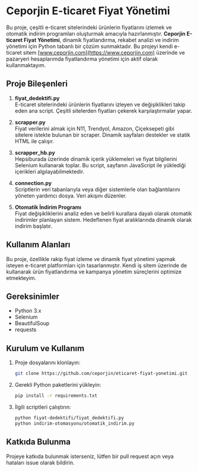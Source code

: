 # Ceporjin E-ticaret Fiyat Yönetimi

Bu proje, çeşitli e-ticaret sitelerindeki ürünlerin fiyatlarını izlemek ve otomatik indirim programları oluşturmak amacıyla hazırlanmıştır. **Ceporjin E-ticaret Fiyat Yönetimi**, dinamik fiyatlandırma, rekabet analizi ve indirim yönetimi için Python tabanlı bir çözüm sunmaktadır. Bu projeyi kendi e-ticaret sitem [www.ceporjin.com](https://www.ceporjin.com) üzerinde ve pazaryeri hesaplarımda fiyatlandırma yönetimi için aktif olarak kullanmaktayım.

## Proje Bileşenleri

1. **fiyat_dedektifi.py**  
   E-ticaret sitelerindeki ürünlerin fiyatlarını izleyen ve değişiklikleri takip eden ana script. Çeşitli sitelerden fiyatları çekerek karşılaştırmalar yapar.

2. **scrapper.py**  
   Fiyat verilerini almak için N11, Trendyol, Amazon, Çiçeksepeti gibi sitelere istekte bulunan bir scraper. Dinamik sayfaları destekler ve statik HTML ile çalışır.

3. **scrapper_hb.py**  
   Hepsiburada üzerinde dinamik içerik yüklemeleri ve fiyat bilgilerini Selenium kullanarak toplar. Bu script, sayfanın JavaScript ile yüklediği içerikleri algılayabilmektedir.

4. **connection.py**  
   Scriptlerin veri tabanlarıyla veya diğer sistemlerle olan bağlantılarını yöneten yardımcı dosya. Veri akışını düzenler.

5. **Otomatik İndirim Programı**  
   Fiyat değişikliklerini analiz eden ve belirli kurallara dayalı olarak otomatik indirimler planlayan sistem. Hedeflenen fiyat aralıklarında dinamik olarak indirim başlatır.

## Kullanım Alanları

Bu proje, özellikle rakip fiyat izleme ve dinamik fiyat yönetimi yapmak isteyen e-ticaret platformları için tasarlanmıştır. Kendi iş sitem üzerinde de kullanarak ürün fiyatlandırma ve kampanya yönetim süreçlerini optimize etmekteyim.

## Gereksinimler

- Python 3.x
- Selenium
- BeautifulSoup
- requests

## Kurulum ve Kullanım

1. Proje dosyalarını klonlayın:
   ```bash
   git clone https://github.com/ceporjin/eticaret-fiyat-yonetimi.git
   ```
2. Gerekli Python paketlerini yükleyin:
   ```bash
   pip install -r requirements.txt
   ```

3. İlgili scriptleri çalıştırın:
   ```bash
   python fiyat-dedektifi/fiyat_dedektifi.py
   python indirim-otomasyonu/otomatik_indirim.py
   ```

## Katkıda Bulunma

Projeye katkıda bulunmak isterseniz, lütfen bir pull request açın veya hataları issue olarak bildirin. 

